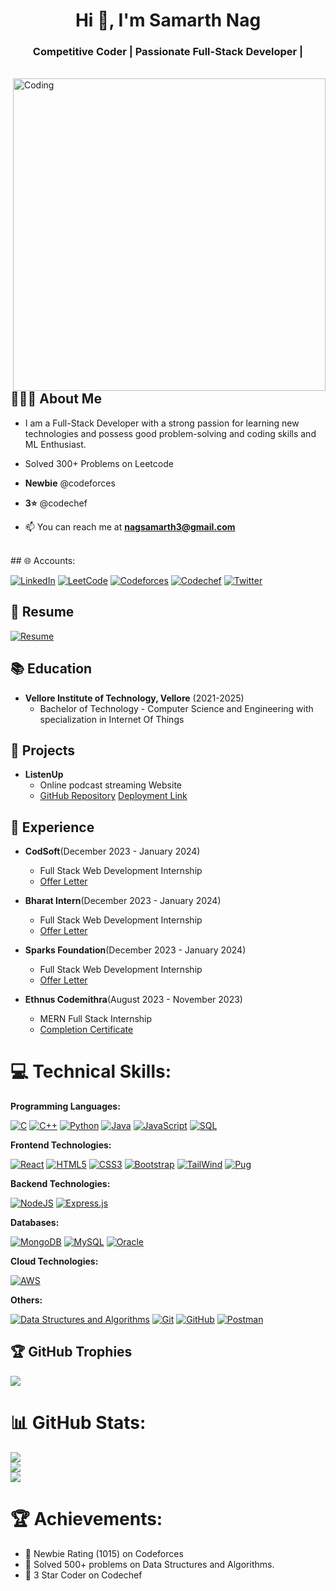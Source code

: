 
<h1 align="center">Hi 👋, I'm Samarth Nag</h1>
<h3 align="center"> Competitive Coder | Passionate Full-Stack Developer | </h3>
<br>
<img align="right" alt="Coding" width="500" src="https://appsmaventech.com/images/blog/Artificial-Intelligence-Web-Development-blog.jpg">

## 👨🏻‍💻 About Me 

- I am a Full-Stack Developer with a strong passion for learning new technologies and possess good problem-solving and coding skills and ML Enthusiast.
  
- Solved 300+ Problems on Leetcode

- **Newbie** @codeforces
- **3⭐** @codechef


- 📫 You can reach me at **nagsamarth3@gmail.com**

<br>
## 🌐 Accounts:

[![LinkedIn](https://img.shields.io/badge/LinkedIn-0A66C2.svg?style=for-the-badge&logo=LinkedIn&logoColor=white)](https://www.linkedin.com/in/samarth-nag-444b6b226/) 
[![LeetCode](https://img.shields.io/static/v1?style=for-the-badge&message=LeetCode&color=222222&logo=LeetCode&logoColor=FFA116&label=)](https://leetcode.com/samarthnag/) 
[![Codeforces](https://img.shields.io/badge/Codeforces-1F8ACB.svg?style=for-the-badge&logo=Codeforces&logoColor=white)](https://codeforces.com/profile/samarthcode1)
[![Codechef](https://img.shields.io/badge/CodeChef-5B4638.svg?style=for-the-badge&logo=CodeChef&logoColor=white)](https://www.codechef.com/users/samarthnag2)
[![Twitter](https://img.shields.io/badge/Twitter-1D9BF0.svg?style=for-the-badge&logo=Twitter&logoColor=white)](https://twitter.com/SamarthN28706)

## 📄 Resume 

[![Resume](https://img.shields.io/badge/View%20Resume-4285F4?style=for-the-badge&logo=Google%20Drive&logoColor=white)](https://drive.google.com/file/d/11YhRNXHpomv-ubQFnqEkLXA8G4Ddhdo3/view?usp=sharing)

## 📚 Education 
- **Vellore Institute of Technology, Vellore** (2021-2025)
  - Bachelor of Technology - Computer Science and Engineering with specialization in Internet Of Things
## 🚀 Projects 
- **ListenUp**
  - Online podcast streaming Website
  - [GitHub Repository](https://github.com/samarthcode1/Ethnus-Project)   [Deployment Link](https://ethnus-project-frontend.vercel.app/)

## 💼 Experience 

- **CodSoft**(December 2023 - January 2024)
   - Full Stack Web Development Internship
   - [Offer Letter](https://drive.google.com/file/d/1aU89gSpNPYULJS3juCGFaUQk3rkMJRdn/view?usp=sharing)

- **Bharat Intern**(December 2023 - January 2024)
  - Full Stack Web Development Internship
  - [Offer Letter](https://drive.google.com/file/d/1asbvlFWNOhGnZCmx4XdikEXK_7_Fwd_P/view?usp=sharing)

- **Sparks Foundation**(December 2023 - January 2024)
  - Full Stack Web Development Internship
  - [Offer Letter](https://drive.google.com/file/d/1kpT93GvOsa2yloIePtacqZuYP2q_vMT9/view?usp=sharing)
 
- **Ethnus Codemithra**(August 2023 - November 2023)
  - MERN Full Stack Internship
  - [Completion Certificate](https://drive.google.com/file/d/1dCGqrV8Ew05KlwwVhh_zq2zeHPsfeR6f/view?usp=sharing)  
# 💻 Technical Skills:
**Programming Languages:**

[![C](https://img.shields.io/badge/C-A8B9CC.svg?style=for-the-badge&logo=C&logoColor=black)](https://www.cprogramming.com/)
[![C++](https://img.shields.io/badge/C++-00599C.svg?style=for-the-badge&logo=C++&logoColor=white)](https://cplusplus.com/)
[![Python](https://img.shields.io/badge/Python-3776AB.svg?style=for-the-badge&logo=Python&logoColor=white)](https://www.python.org/)
[![Java](https://img.shields.io/badge/java-%23ED8B00.svg?style=for-the-badge&logo=java&logoColor=white)](https://www.java.com/en/)
[![JavaScript](https://img.shields.io/badge/JavaScript-F7DF1E.svg?style=for-the-badge&logo=JavaScript&logoColor=black)](https://developer.mozilla.org/en-US/docs/Web/JavaScript/)
[![SQL](https://img.shields.io/badge/SQL-4479A1.svg?style=for-the-badge&logo=MySQL&logoColor=white)](https://www.mysql.com/)

**Frontend Technologies:**

[![React](https://img.shields.io/badge/React-61DAFB.svg?style=for-the-badge&logo=React&logoColor=black)](https://reactjs.org/)
[![HTML5](https://img.shields.io/badge/HTML5-E34F26.svg?style=for-the-badge&logo=HTML5&logoColor=white)](https://developer.mozilla.org/en-US/docs/Web/HTML/)
[![CSS3](https://img.shields.io/badge/CSS3-1572B6.svg?style=for-the-badge&logo=CSS3&logoColor=white)](https://developer.mozilla.org/en-US/docs/Web/CSS/)
[![Bootstrap](https://img.shields.io/badge/Bootstrap-7952B3.svg?style=for-the-badge&logo=Bootstrap&logoColor=white)](https://getbootstrap.com/)
[![TailWind](https://img.shields.io/badge/Tailwind%20CSS-06B6D4.svg?style=for-the-badge&logo=Tailwind-CSS&logoColor=white)](https://tailwindcss.com/)
[![Pug](https://img.shields.io/badge/Pug-A86454.svg?style=for-the-badge&logo=Pug&logoColor=white)](https://pugjs.org/api/getting-started.html)

**Backend Technologies:**

[![NodeJS](https://img.shields.io/badge/Node.js-339933.svg?style=for-the-badge&logo=nodedotjs&logoColor=white)](https://nodejs.org/en/)
[![Express.js](https://img.shields.io/badge/Express-000000.svg?style=for-the-badge&logo=Express&logoColor=white)](https://expressjs.com/)

**Databases:**

[![MongoDB](https://img.shields.io/badge/MongoDB-47A248.svg?style=for-the-badge&logo=MongoDB&logoColor=white)](https://www.mongodb.com/)
[![MySQL](https://img.shields.io/badge/MySQL-4479A1.svg?style=for-the-badge&logo=MySQL&logoColor=white)](https://www.mysql.com/)
[![Oracle](https://img.shields.io/badge/Oracle-F80000.svg?style=for-the-badge&logo=Oracle&logoColor=white)](https://www.oracle.com/in/)


**Cloud Technologies:**

[![AWS](https://img.shields.io/badge/Amazon%20AWS-232F3E.svg?style=for-the-badge&logo=Amazon-AWS&logoColor=white)](https://aws.amazon.com/)


**Others:**

[![Data Structures and Algorithms](https://img.shields.io/badge/Data%20Structures%20and%20Algorithms-808080.svg?style=for-the-badge&logo=DataCamp&logoColor=white)](https://techdevguide.withgoogle.com/paths/data-structures-and-algorithms/)
[![Git](https://img.shields.io/static/v1?style=for-the-badge&message=Git&color=F05032&logo=Git&logoColor=FFFFFF&label=)](https://git-scm.com/)
[![GitHub](https://img.shields.io/static/v1?style=for-the-badge&message=GitHub&color=181717&logo=GitHub&logoColor=FFFFFF&label=)](https://github.com/)
[![Postman](https://img.shields.io/badge/Postman-FF6C37?style=for-the-badge&logo=postman&logoColor=white)](https://www.postman.com/)

## 🏆 GitHub Trophies

![](https://github-profile-trophy.vercel.app/?username=samarthcode1&theme=tokyonight&no-frame=false&no-bg=false&margin-w=4)

# 📊 GitHub Stats:
![](https://github-readme-stats.vercel.app/api?username=samarthcode1&theme=tokyonight&hide_border=false&include_all_commits=true&count_private=true)<br/>
![](https://github-readme-streak-stats.herokuapp.com/?user=samarthcode1&theme=tokyonight&hide_border=false)<br/>
![](https://github-readme-stats.vercel.app/api/top-langs/?username=samarthcode1&theme=tokyonight&hide_border=false&include_all_commits=true&count_private=true&layout=compact)


# 🏆 Achievements:

- 🌟 Newbie Rating (1015) on Codeforces
- 🌟 Solved 500+ problems on Data Structures and Algorithms.
- 🌟 3 Star Coder on Codechef





